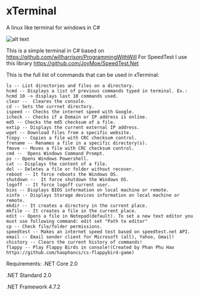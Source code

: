 # xTerminal
 A linux like terminal for windows in C#
 
![alt text](https://github.com/0x78654C/xTerminal/blob/main/xTerminal/media/1.jpg?raw=true)

This is a simple terminal in C#  based on https://github.com/willharrison/ProgrammingWithWill
For SpeedTest I use this library https://github.com/JoyMoe/SpeedTest.Net

This is the full list of commands that can be used in xTerminal:

    ls -- List directories and files on a directory.
    hcmd -- Displays a list of previous commands typed in terminal. Ex.: hcmd 10 -> displays last 10 commands used. 
    clear --  Cleares the console.
    cd -- Sets the currnet directory.
    ispeed -- Checks the internet speed with Google.
    icheck -- Checks if a Domain or IP address is online.
    md5 -- Checks the md5 checksum of a file.
    extip -- Displays the current external IP address.
    wget -- Download files from a specific website.
    fcopy -- Copies a file with CRC checksum control.
    frename -- Renames a file in a specific directory(s).
    fmove -- Moves a file with CRC checksum control.
    cmd --  Opens Windows Command Prompt.
    ps -- Opens Windows Powershell.
    cat -- Displays the content of a file.
    del -- Deletes a file or folder without recover.
    reboot -- It force reboots the Windows OS.
    shutdown --  It force shutdown the Windows OS.
    logoff -- It force logoff current user.
    bios -- Displays BIOS information on local machine or remote.
    sinfo -- Displays Storage devices information on local machine or remote.
    mkdir -- It creates a directory in the current place.
    mkfile -- It creates a file in the current place.
    edit -- Opens a file in Notepad(default). To set a new text editor you must use following command: edit set "Path to editor"
    cp -- Check file/folder permissions.
    speedtest -- Makes an internet speed test based on speedtest.net API.
    email -- Email sender client for Microsoft (all), Yahoo, Gmail!
    chistory -- Clears the current history of commands!
    flappy -- Play Flappy Birds in console!(Created by Phan Phu Hao https://github.com/haophancs/cs-flappybird-game)


Requirements:
.NET Core 2.0

.NET Standard 2.0

.NET Framework 4.7.2
